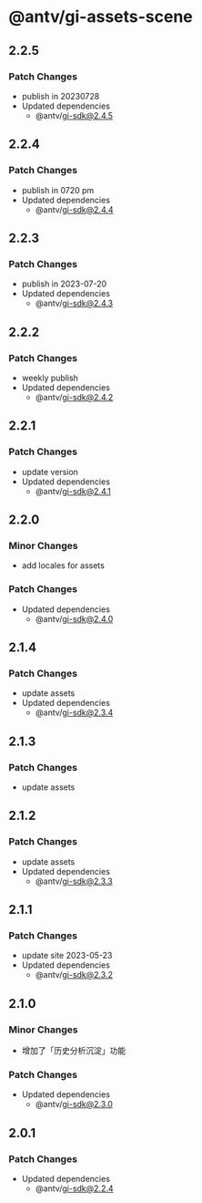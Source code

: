 # @antv/gi-assets-scene

## 2.2.5

### Patch Changes

- publish in 20230728
- Updated dependencies
  - @antv/gi-sdk@2.4.5

## 2.2.4

### Patch Changes

- publish in 0720 pm
- Updated dependencies
  - @antv/gi-sdk@2.4.4

## 2.2.3

### Patch Changes

- publish in 2023-07-20
- Updated dependencies
  - @antv/gi-sdk@2.4.3

## 2.2.2

### Patch Changes

- weekly publish
- Updated dependencies
  - @antv/gi-sdk@2.4.2

## 2.2.1

### Patch Changes

- update version
- Updated dependencies
  - @antv/gi-sdk@2.4.1

## 2.2.0

### Minor Changes

- add locales for assets

### Patch Changes

- Updated dependencies
  - @antv/gi-sdk@2.4.0

## 2.1.4

### Patch Changes

- update assets
- Updated dependencies
  - @antv/gi-sdk@2.3.4

## 2.1.3

### Patch Changes

- update assets

## 2.1.2

### Patch Changes

- update assets
- Updated dependencies
  - @antv/gi-sdk@2.3.3

## 2.1.1

### Patch Changes

- update site 2023-05-23
- Updated dependencies
  - @antv/gi-sdk@2.3.2

## 2.1.0

### Minor Changes

- 增加了「历史分析沉淀」功能

### Patch Changes

- Updated dependencies
  - @antv/gi-sdk@2.3.0

## 2.0.1

### Patch Changes

- Updated dependencies
  - @antv/gi-sdk@2.2.4
